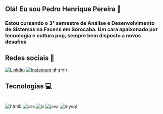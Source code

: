 ## Olá! Eu sou Pedro Henrique Pereira 👋
### Estou cursando o 3° semestre de Análise e Desenvolvimento de Sistemas na Facens em Sorocaba. Um cara apaixonado por tecnologia e cultura pop, sempre bem disposto a novos desafios

## Redes sociais 📱
[![Linkdin](https://img.icons8.com/color/48/000000/linkedin.png)](https://www.linkedin.com/in/pedro-h-pereira-dev/)
[![Instagram](https://img.icons8.com/fluency/48/000000/instagram-new.png)](https://www.instagram.com/pedro.hp28/) ghgfdh

## Tecnologias 💻

<div style = "display: inline_block"><br/>
    <image align="center" alt="html5" src="https://img.icons8.com/color/48/000000/html-5--v1.png"/>
    <image align="center" alt="css" src="https://img.icons8.com/color/48/000000/css3.png"/>
    <image align="center" alt="js" src="https://img.icons8.com/fluency/48/000000/javascript.png"/>
    <image align="center" alt="java" src="https://img.icons8.com/color/48/000000/java-coffee-cup-logo--v1.png"/>
    <image align="center" alt="mysql" src="https://img.icons8.com/fluency/48/000000/mysql-logo.png"/>
</div>
